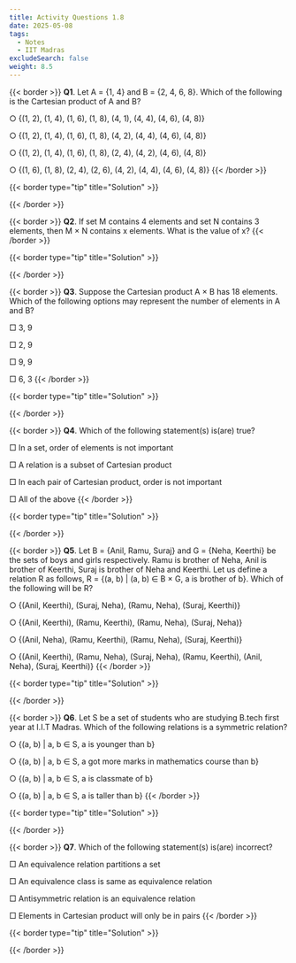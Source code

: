 ```yaml
---
title: Activity Questions 1.8
date: 2025-05-08
tags:
  - Notes 
  - IIT Madras
excludeSearch: false
weight: 8.5
---
```



{{< border >}}
**Q1**. Let A = {1, 4} and B = {2, 4, 6, 8}. Which of the following is the Cartesian product of A and B?

○ {(1, 2), (1, 4), (1, 6), (1, 8), (4, 1), (4, 4), (4, 6), (4, 8)}

○ {(1, 2), (1, 4), (1, 6), (1, 8), (4, 2), (4, 4), (4, 6), (4, 8)}

○ {(1, 2), (1, 4), (1, 6), (1, 8), (2, 4), (4, 2), (4, 6), (4, 8)}

○ {(1, 6), (1, 8), (2, 4), (2, 6), (4, 2), (4, 4), (4, 6), (4, 8)}
{{< /border >}}

{{< border type="tip" title="Solution" >}}

{{< /border >}}


{{< border >}}
**Q2**. If set M contains 4 elements and set N contains 3 elements, then M × N contains x elements. What is the value of x?
{{< /border >}}

{{< border type="tip" title="Solution" >}}

{{< /border >}}


{{< border >}}
**Q3**. Suppose the Cartesian product A × B has 18 elements. Which of the following options may represent the number of elements in A and B?

□ 3, 9

□ 2, 9

□ 9, 9

□ 6, 3
{{< /border >}}

{{< border type="tip" title="Solution" >}}

{{< /border >}}


{{< border >}}
**Q4**. Which of the following statement(s) is(are) true?

□ In a set, order of elements is not important

□ A relation is a subset of Cartesian product

□ In each pair of Cartesian product, order is not important

□ All of the above
{{< /border >}}

{{< border type="tip" title="Solution" >}}

{{< /border >}}


{{< border >}}
**Q5**. Let B = {Anil, Ramu, Suraj} and G = {Neha, Keerthi} be the sets of boys and girls respectively. Ramu is brother of Neha, Anil is brother of Keerthi, Suraj is brother of Neha and Keerthi. Let us define a relation R as follows, R = {(a, b) | (a, b) ∈ B × G, a is brother of b}. Which of the following will be R?

○ {(Anil, Keerthi), (Suraj, Neha), (Ramu, Neha), (Suraj, Keerthi)}

○ {(Anil, Keerthi), (Ramu, Keerthi), (Ramu, Neha), (Suraj, Neha)}

○ {(Anil, Neha), (Ramu, Keerthi), (Ramu, Neha), (Suraj, Keerthi)}

○ {(Anil, Keerthi), (Ramu, Neha), (Suraj, Neha), (Ramu, Keerthi), (Anil, Neha), (Suraj, Keerthi)}
{{< /border >}}

{{< border type="tip" title="Solution" >}}

{{< /border >}}


{{< border >}}
**Q6**. Let S be a set of students who are studying B.tech first year at I.I.T Madras. Which of the following relations is a symmetric relation?

○ {(a, b) | a, b ∈ S, a is younger than b}

○ {(a, b) | a, b ∈ S, a got more marks in mathematics course than b}

○ {(a, b) | a, b ∈ S, a is classmate of b}

○ {(a, b) | a, b ∈ S, a is taller than b}
{{< /border >}}

{{< border type="tip" title="Solution" >}}

{{< /border >}}


{{< border >}}
**Q7**. Which of the following statement(s) is(are) incorrect?

□ An equivalence relation partitions a set

□ An equivalence class is same as equivalence relation

□ Antisymmetric relation is an equivalence relation

□ Elements in Cartesian product will only be in pairs
{{< /border >}}

{{< border type="tip" title="Solution" >}}

{{< /border >}}


